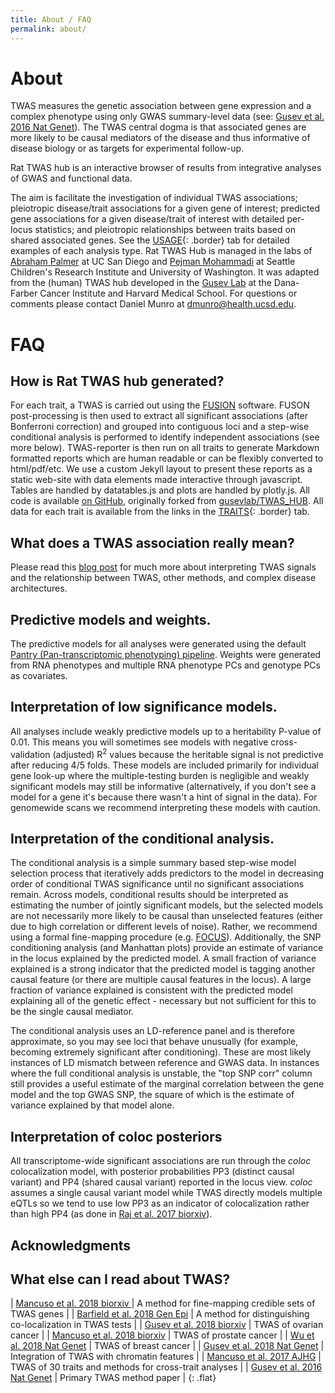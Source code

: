 ```yaml
---
title: About / FAQ
permalink: about/
---
```


# About

TWAS measures the genetic association between gene expression and a complex phenotype using only GWAS summary-level data (see: [Gusev et al. 2016 Nat Genet](https://www.ncbi.nlm.nih.gov/pubmed/26854917)). The TWAS central dogma is that associated genes are more likely to be causal mediators of the disease and thus informative of disease biology or as targets for experimental follow-up. 

Rat TWAS hub is an interactive browser of results from integrative analyses of GWAS and functional data.
<!-- for hundreds of traits and >100k expression models. -->
The aim is facilitate the investigation of individual TWAS associations; pleiotropic disease/trait associations for a given gene of interest; predicted gene associations for a given disease/trait of interest with detailed per-locus statistics; and pleiotropic relationships between traits based on shared associated genes. See the [USAGE](/usage){: .border} tab for detailed examples of each analysis type. Rat TWAS Hub is managed in the labs of [Abraham Palmer](https://palmerlab.org/) at UC San Diego and [Pejman Mohammadi](https://pejlab.org/) at Seattle Children's Research Institute and University of Washington. It was adapted from the (human) TWAS hub developed in the [Gusev Lab](http://gusevlab.org) at the Dana-Farber Cancer Institute and Harvard Medical School. For questions or comments please contact Daniel Munro at [dmunro@health.ucsd.edu](mailto:dmunro@health.ucsd.edu).
<!-- Please cite [Mancuso et al. 2017 AJHG](https://www.ncbi.nlm.nih.gov/pubmed/28238358){: .border} if you find this resource useful. -->

# FAQ

## How is Rat TWAS hub generated?

For each trait, a TWAS is carried out using the [FUSION](http://gusevlab.org/projects/fusion/) software. FUSON post-processing is then used to extract all significant associations (after Bonferroni correction) and grouped into contiguous loci and a step-wise conditional analysis is performed to identify independent associations (see more below). TWAS-reporter is then run on all traits to generate Markdown formatted reports which are human readable or can be flexibly converted to html/pdf/etc. We use a custom Jekyll layout to present these reports as a static web-site with data elements made interactive through javascript. Tables are handled by datatables.js and plots are handled by plotly.js. All code is available [on GitHub](https://github.com/daniel-munro/rat-twas-hub), originally forked from [gusevlab/TWAS_HUB](https://github.com/gusevlab/TWAS_HUB). All data for each trait is available from the <i class="far fa-file-archive" aria-hidden="true"></i> links in the [TRAITS](/traits){: .border} tab.

## What does a TWAS association really mean?

Please read this [blog post](http://sashagusev.github.io/2017-10/twas-vulnerabilities.html) for much more about interpreting TWAS signals and the relationship between TWAS, other methods, and complex disease architectures. 

## Predictive models and weights.

<!-- The predictive models and weight used for all analyses are listed in the [MODELS](/models/){: .border} page and available for download through the [FUSION](http://gusevlab.org/projects/fusion/) web-site. Genotypes are restricted to common, well-imputed HapMap3 SNPs that satisfied standard quality-control thresholds on missingness and hardy-weinberg equilibrium. Typically, gene expression was analyzed with covariates for sex, age, genetic ancestry, and multiple gene expression PCs (specific panel details are presented on the main FUSION web-site). *Note: for analyses of gene expression in tumors local copy number alterations were not modelled, we are evaluating  the best way to adjust for somatic events so these weights may be updated*. -->
The predictive models for all analyses were generated using the default [Pantry (Pan-transcriptomic phenotyping) pipeline](https://github.com/PejLab/Pantry). Weights were generated from RNA phenotypes and multiple RNA phenotype PCs and genotype PCs as covariates.

## Interpretation of low significance models.

All analyses include weakly predictive models up to a heritability P-value of 0.01. This means you will sometimes see models with negative cross-validation (adjusted) R<sup>2</sup> values because the heritable signal is not predictive after reducing 4/5 folds. These models are included primarily for individual gene look-up where the multiple-testing burden is negligible and weakly significant models may still be informative (alternatively, if you don't see a model for a gene it's because there wasn't a hint of signal in the data). For genomewide scans we recommend interpreting these models with caution.

## Interpretation of the conditional analysis.

The conditional analysis is a simple summary based step-wise model selection process that iteratively adds predictors to the model in decreasing order of conditional TWAS significance until no significant associations remain. Across models, conditional results should be interpreted as estimating the number of jointly significant models, but the selected models are not necessarily more likely to be causal than unselected features (either due to high correlation or different levels of noise). Rather, we recommend using a formal fine-mapping procedure (e.g. [FOCUS](https://github.com/bogdanlab/focus)). Additionally, the SNP conditioning analysis (and Manhattan plots) provide an estimate of variance in the locus explained by the predicted model. A small fraction of variance explained is a strong indicator that the predicted model is tagging another causal feature (or there are multiple causal features in the locus). A large fraction of variance explained is consistent with the predicted model explaining all of the genetic effect - necessary but not sufficient for this to be the single causal mediator.

The conditional analysis uses an LD-reference panel and is therefore approximate, so you may see loci that behave unusually (for example, becoming extremely significant after conditioning). These are most likely instances of LD mismatch between reference and GWAS data. In instances where the full conditional analysis is unstable, the "top SNP corr" column still provides a useful estimate of the marginal correlation between the gene model and the top GWAS SNP, the square of which is the estimate of variance explained by that model alone.

## Interpretation of coloc posteriors

All transcriptome-wide significant associations are run through the *coloc* colocalization model, with posterior probabilities PP3 (distinct causal variant) and PP4 (shared causal variant) reported in the locus view. *coloc* assumes a single causal variant model while TWAS directly models multiple eQTLs so we tend to use low PP3 as an indicator of colocalization rather than high PP4 (as done in [Raj et al. 2017 biorxiv](https://www.biorxiv.org/content/early/2017/08/10/174565)).

## Acknowledgments

<!-- Hundreds of UK BioBank phenotypes were processed, analyzed, and made openly available by the [Neale lab rapid GWAS release](http://www.nealelab.is/blog/2017/7/19/rapid-gwas-of-thousands-of-phenotypes-for-337000-samples-in-the-uk-biobank), which motivated the development of this interface. The remaining GWAS summary data used here was harmonized by Hilary Finucane ([Finucane et al. Nat Genet 2015](https://www.ncbi.nlm.nih.gov/pubmed/26414678)), Steven Gazal ([Gazal et al. 2017 Nat Genet](https://www.ncbi.nlm.nih.gov/pubmed/28892061)), and Po-Ru Loh ([Loh et al. 2018 biorxiv](https://www.biorxiv.org/content/early/2018/01/04/194944)). -->

<!-- Our analyses would not be possible without GWAS and molecular data collection efforts by the referenced consortia and individuals. We are grateful to the many groups that have made data publicly available and accessible.  -->

## What else can I read about TWAS?

| [Mancuso et al. 2018 biorxiv ](https://doi.org/10.1101/236869) | A method for fine-mapping credible sets of TWAS genes |
| [Barfield et al. 2018 Gen Epi](https://doi.org/10.1101/223263) | A method for distinguishing co-localization in TWAS tests |
| [Gusev et al. 2018 biorxiv](https://doi.org/10.1101/330613) | TWAS of ovarian cancer |
| [Mancuso et al. 2018 biorxiv](https://doi.org/10.1101/345736) | TWAS of prostate cancer |
| [Wu et al. 2018 Nat Genet](https://www.ncbi.nlm.nih.gov/pubmed/29915430) | TWAS of breast cancer |
| [Gusev et al. 2018 Nat Genet](https://www.ncbi.nlm.nih.gov/pubmed/29632383) | Integration of TWAS with chromatin features |
| [Mancuso et al. 2017 AJHG](https://www.ncbi.nlm.nih.gov/pubmed/28238358) | TWAS of 30 traits and methods for cross-trait analyses |
| [Gusev et al. 2016 Nat Genet](https://www.ncbi.nlm.nih.gov/pubmed/26854917) | Primary TWAS method paper |
{: .flat}

<!-- ## Change Log

| 09/19/2018 | Corrected effect direction for Crohn's Disease and UKBB rapid traits (h/t David Kelley for spotting this issue). Added ~55,000 expression models from TCGA. Added Bipolar/Schizophrenia, Depression/Worry, Intelligence TWAS. |
| 06/15/2018 | Updated with MDD, CD, IBD, UC, AD, reaction time, and verbal reasoning GWAS. |
| 06/10/2018 | 1st release, 324 traits. |
{: .flat} -->
